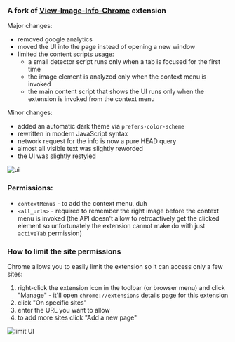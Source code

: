 ### A fork of [View-Image-Info-Chrome](https://github.com/ehaagwlke/View-Image-Info-Chrome) extension

Major changes:
 
* removed google analytics
* moved the UI into the page instead of opening a new window
* limited the content scripts usage:
  * a small detector script runs only when a tab is focused for the first time
  * the image element is analyzed only when the context menu is invoked
  * the main content script that shows the UI runs only when the extension is invoked from the context menu

Minor changes:

* added an automatic dark theme via `prefers-color-scheme`
* rewritten in modern JavaScript syntax
* network request for the info is now a pure HEAD query
* almost all visible text was slightly reworded
* the UI was slightly restyled

![ui](https://i.imgur.com/tWZGFGE.png)

### Permissions:

* `contextMenus` - to add the context menu, duh
* `<all_urls>` - required to remember the right image before the context menu is invoked (the API doesn't allow to retroactively get the clicked element so unfortunately the extension cannot make do with just `activeTab` permission)

### How to limit the site permissions 

Chrome allows you to easily limit the extension so it can access only a few sites:

1. right-click the extension icon in the toolbar (or browser menu) and click "Manage" - it'll open `chrome://extensions` details page for this extension 
2. click "On specific sites"
3. enter the URL you want to allow
4. to add more sites click "Add a new page"

![limit UI](https://i.imgur.com/F2nqVdL.png)
